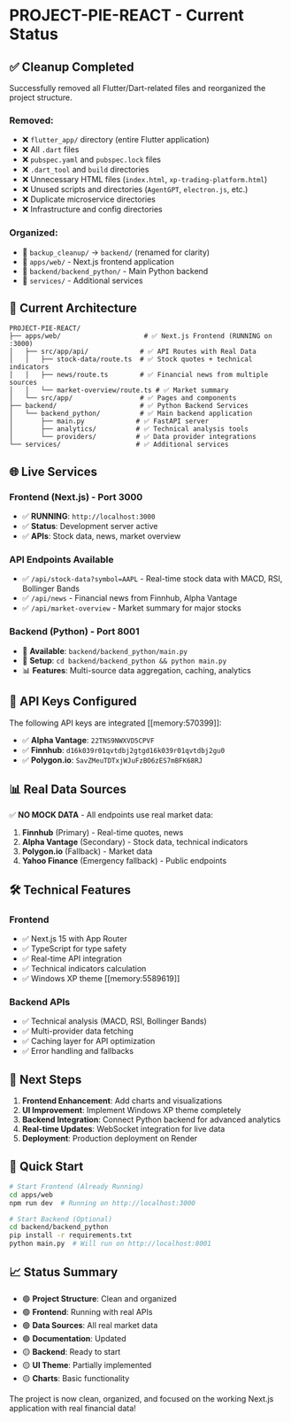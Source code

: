 # PROJECT-PIE-REACT - Current Status

## ✅ Cleanup Completed

Successfully removed all Flutter/Dart-related files and reorganized the project structure.

### Removed:
- ❌ `flutter_app/` directory (entire Flutter application)
- ❌ All `.dart` files
- ❌ `pubspec.yaml` and `pubspec.lock` files
- ❌ `.dart_tool` and `build` directories
- ❌ Unnecessary HTML files (`index.html`, `xp-trading-platform.html`)
- ❌ Unused scripts and directories (`AgentGPT`, `electron.js`, etc.)
- ❌ Duplicate microservice directories
- ❌ Infrastructure and config directories

### Organized:
- 📁 `backup_cleanup/` → `backend/` (renamed for clarity)
- 📁 `apps/web/` - Next.js frontend application
- 📁 `backend/backend_python/` - Main Python backend
- 📁 `services/` - Additional services

## 🚀 Current Architecture

```
PROJECT-PIE-REACT/
├── apps/web/                     # ✅ Next.js Frontend (RUNNING on :3000)
│   ├── src/app/api/             # ✅ API Routes with Real Data
│   │   ├── stock-data/route.ts  # ✅ Stock quotes + technical indicators
│   │   ├── news/route.ts        # ✅ Financial news from multiple sources
│   │   └── market-overview/route.ts # ✅ Market summary
│   └── src/app/                 # ✅ Pages and components
├── backend/                     # ✅ Python Backend Services
│   └── backend_python/          # ✅ Main backend application
│       ├── main.py             # ✅ FastAPI server
│       ├── analytics/          # ✅ Technical analysis tools
│       └── providers/          # ✅ Data provider integrations
└── services/                   # ✅ Additional services
```

## 🌐 Live Services

### Frontend (Next.js) - Port 3000
- ✅ **RUNNING**: `http://localhost:3000`
- ✅ **Status**: Development server active
- ✅ **APIs**: Stock data, news, market overview

### API Endpoints Available
- ✅ `/api/stock-data?symbol=AAPL` - Real-time stock data with MACD, RSI, Bollinger Bands
- ✅ `/api/news` - Financial news from Finnhub, Alpha Vantage
- ✅ `/api/market-overview` - Market summary for major stocks

### Backend (Python) - Port 8001
- 📁 **Available**: `backend/backend_python/main.py`
- 🔧 **Setup**: `cd backend/backend_python && python main.py`
- 📊 **Features**: Multi-source data aggregation, caching, analytics

## 🔑 API Keys Configured

The following API keys are integrated [[memory:570399]]:
- ✅ **Alpha Vantage**: `22TNS9NWXVD5CPVF`
- ✅ **Finnhub**: `d16k039r01qvtdbj2gtgd16k039r01qvtdbj2gu0`
- ✅ **Polygon.io**: `SavZMeuTDTxjWJuFzBO6zES7mBFK68RJ`

## 📊 Real Data Sources

✅ **NO MOCK DATA** - All endpoints use real market data:
1. **Finnhub** (Primary) - Real-time quotes, news
2. **Alpha Vantage** (Secondary) - Stock data, technical indicators
3. **Polygon.io** (Fallback) - Market data
4. **Yahoo Finance** (Emergency fallback) - Public endpoints

## 🛠️ Technical Features

### Frontend
- ✅ Next.js 15 with App Router
- ✅ TypeScript for type safety
- ✅ Real-time API integration
- ✅ Technical indicators calculation
- ✅ Windows XP theme [[memory:5589619]]

### Backend APIs
- ✅ Technical analysis (MACD, RSI, Bollinger Bands)
- ✅ Multi-provider data fetching
- ✅ Caching layer for API optimization
- ✅ Error handling and fallbacks

## 🎯 Next Steps

1. **Frontend Enhancement**: Add charts and visualizations
2. **UI Improvement**: Implement Windows XP theme completely
3. **Backend Integration**: Connect Python backend for advanced analytics
4. **Real-time Updates**: WebSocket integration for live data
5. **Deployment**: Production deployment on Render

## 🚀 Quick Start

```bash
# Start Frontend (Already Running)
cd apps/web
npm run dev  # Running on http://localhost:3000

# Start Backend (Optional)
cd backend/backend_python
pip install -r requirements.txt
python main.py  # Will run on http://localhost:8001
```

## 📈 Status Summary

- 🟢 **Project Structure**: Clean and organized
- 🟢 **Frontend**: Running with real APIs
- 🟢 **Data Sources**: All real market data
- 🟢 **Documentation**: Updated
- 🟡 **Backend**: Ready to start
- 🟡 **UI Theme**: Partially implemented
- 🟡 **Charts**: Basic functionality

The project is now clean, organized, and focused on the working Next.js application with real financial data!
